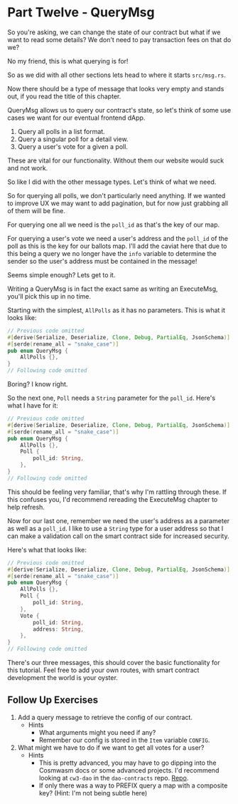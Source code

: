# Part Twelve - QueryMsg

So you're asking, we can change the state of our contract but what if we want to read some details?
We don't need to pay transaction fees on that do we?

No my friend, this is what querying is for!

So as we did with all other sections lets head to where it starts `src/msg.rs`.

Now there should be a type of message that looks very empty and stands out, if you read the title of this chapter.

QueryMsg allows us to query our contract's state, so let's think of some use cases we want for our eventual frontend dApp.

1. Query all polls in a list format.
2. Query a singular poll for a detail view.
3. Query a user's vote for a given a poll.

These are vital for our functionality. Without them our website would suck and not work.

So like I did with the other message types. Let's think of what we need.

So for querying all polls, we don't particularly need anything. If we wanted to improve UX we may want to add pagination, but for now just grabbing all of them will be fine.

For querying one all we need is the `poll_id` as that's the key of our map.

For querying a user's vote we need a user's address and the `poll_id` of the poll as this is the key for our ballots map. I'll add the caviat here that due to this being a query we no longer have the `info` variable to determine the sender so the user's address must be contained in the message!

Seems simple enough? Lets get to it.

Writing a QueryMsg is in fact the exact same as writing an ExecuteMsg, you'll pick this up in no time.

Starting with the simplest, `AllPolls` as it has no parameters. This is what it looks like:

```rust
// Previous code omitted
#[derive(Serialize, Deserialize, Clone, Debug, PartialEq, JsonSchema)]
#[serde(rename_all = "snake_case")]
pub enum QueryMsg {
    AllPolls {},
}
// Following code omitted
```

Boring? I know right.

So the next one, `Poll` needs a `String` parameter for the `poll_id`. Here's what I have for it:

```rust
// Previous code omitted
#[derive(Serialize, Deserialize, Clone, Debug, PartialEq, JsonSchema)]
#[serde(rename_all = "snake_case")]
pub enum QueryMsg {
    AllPolls {},
    Poll {
        poll_id: String,
    },
}
// Following code omitted
```

This should be feeling very familiar, that's why I'm rattling through these. If this confuses you, I'd recommend rereading the ExecuteMsg chapter to help refresh.

Now for our last one, remember we need the user's address as a parameter as well as a `poll_id`. I like to use a `String` type for a user address so that I can make a validation call on the smart contract side for increased security.

Here's what that looks like:

```rust
// Previous code omitted
#[derive(Serialize, Deserialize, Clone, Debug, PartialEq, JsonSchema)]
#[serde(rename_all = "snake_case")]
pub enum QueryMsg {
    AllPolls {},
    Poll {
        poll_id: String,
    },
    Vote {
        poll_id: String,
        address: String,
    },
}
// Following code omitted
```

There's our three messages, this should cover the basic functionality for this tutorial. Feel free to add your own routes, with smart contract development the world is your oyster.

## Follow Up Exercises

1. Add a query message to retrieve the config of our contract.
    - Hints
        - What arguments might you need if any?
        - Remember our config is stored in the `Item` variable `CONFIG`.
2. What might we have to do if we want to get all votes for a user?
    - Hints
        - This is pretty advanced, you may have to go dipping into the Cosmwasm docs or some advanced projects. I'd recommend looking at `cw3-dao` in the `dao-contracts` repo. [Repo](https://github.com/DA0-DA0/dao-contracts/tree/main/contracts/cw3-dao).
        - If only there was a way to PREFIX query a map with a composite key? (Hint: I'm not being subtle here)
